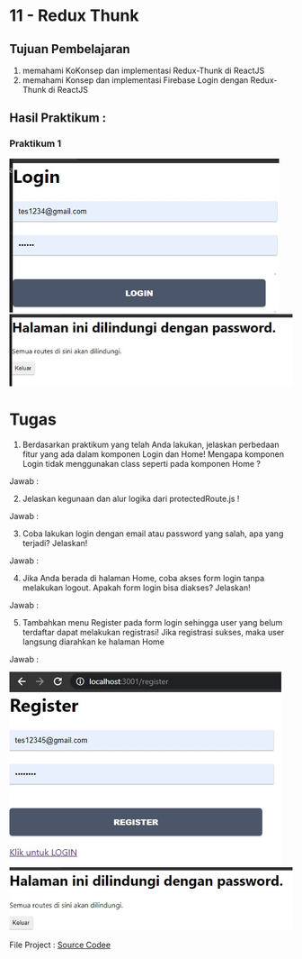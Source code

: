 # 11 - Redux Thunk

## Tujuan Pembelajaran

1. memahami KoKonsep dan implementasi Redux-Thunk di ReactJS
2. memahami Konsep dan implementasi Firebase Login dengan Redux-Thunk di ReactJS

## Hasil Praktikum :

### Praktikum 1
![LINK GAMBAR 1](img/praktikum2.jpg)
![LINK GAMBAR 1](img/praktikum1.jpg)




# Tugas
1. Berdasarkan praktikum yang telah Anda lakukan, jelaskan perbedaan fitur yang ada dalam komponen Login dan Home! Mengapa komponen Login tidak menggunakan class seperti pada komponen Home ?

Jawab : 

2. Jelaskan kegunaan dan alur logika dari protectedRoute.js !

Jawab : 

3. Coba lakukan login dengan email atau password yang salah, apa yang terjadi? Jelaskan!

Jawab : 

4. Jika Anda berada di halaman Home, coba akses form login tanpa melakukan logout. Apakah form login bisa diakses? Jelaskan!

Jawab : 

5. Tambahkan menu Register pada form login sehingga user yang belum terdaftar dapat melakukan registrasi! Jika registrasi sukses, maka user langsung diarahkan ke halaman Home

Jawab : 

![LINK GAMBAR 1](img/tugas1.jpg)
![LINK GAMBAR 1](img/tugas2.jpg)



File Project : [Source Codee](../../src/11_Redux_Thunk/src)
